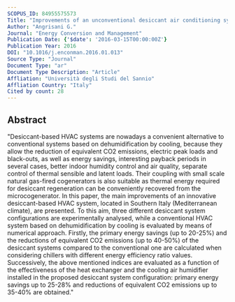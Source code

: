 ```yaml
---
SCOPUS_ID: 84955575573
Title: "Improvements of an unconventional desiccant air conditioning system based on experimental investigations"
Author: "Angrisani G."
Journal: "Energy Conversion and Management"
Publication Date: {'$date': '2016-03-15T00:00:00Z'}
Publication Year: 2016
DOI: "10.1016/j.enconman.2016.01.013"
Source Type: "Journal"
Document Type: "ar"
Document Type Description: "Article"
Affliation: "Università degli Studi del Sannio"
Affliation Country: "Italy"
Cited by count: 28
---
```


## Abstract
"Desiccant-based HVAC systems are nowadays a convenient alternative to conventional systems based on dehumidification by cooling, because they allow the reduction of equivalent CO2 emissions, electric peak loads and black-outs, as well as energy savings, interesting payback periods in several cases, better indoor humidity control and air quality, separate control of thermal sensible and latent loads. Their coupling with small scale natural gas-fired cogenerators is also suitable as thermal energy required for desiccant regeneration can be conveniently recovered from the microcogenerator. In this paper, the main improvements of an innovative desiccant-based HVAC system, located in Southern Italy (Mediterranean climate), are presented. To this aim, three different desiccant system configurations are experimentally analysed, while a conventional HVAC system based on dehumidification by cooling is evaluated by means of numerical approach. Firstly, the primary energy savings (up to 20-25%) and the reductions of equivalent CO2 emissions (up to 40-50%) of the desiccant systems compared to the conventional one are calculated when considering chillers with different energy efficiency ratio values. Successively, the above mentioned indices are evaluated as a function of the effectiveness of the heat exchanger and the cooling air humidifier installed in the proposed desiccant system configuration: primary energy savings up to 25-28% and reductions of equivalent CO2 emissions up to 35-40% are obtained."
